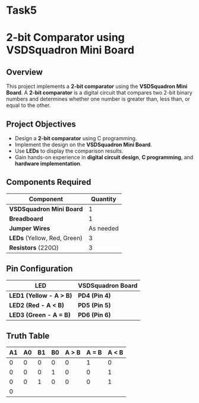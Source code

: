 # Task5
# 2-bit Comparator using VSDSquadron Mini Board

## Overview
This project implements a **2-bit comparator** using the **VSDSquadron Mini Board**. A **2-bit comparator** is a digital circuit that compares two 2-bit binary numbers and determines whether one number is greater than, less than, or equal to the other.

## **Project Objectives**
- Design a **2-bit comparator** using C programming.
- Implement the design on the **VSDSquadron Mini Board**.
- Use **LEDs** to display the comparison results.
- Gain hands-on experience in **digital circuit design**, **C programming**, and **hardware implementation**.

## **Components Required**
| Component                 | Quantity |
|---------------------------|----------|
| **VSDSquadron Mini Board** | 1        |
| **Breadboard**            | 1        |
| **Jumper Wires**          | As needed |
| **LEDs** (Yellow, Red, Green) | 3        |
| **Resistors** (220Ω)      | 3        |

## **Pin Configuration**
| LED  | VSDSquadron Board |
|------|-------------------|
| **LED1 (Yellow - A > B)** | **PD4 (Pin 4)** |
| **LED2 (Red - A < B)**    | **PD5 (Pin 5)** |
| **LED3 (Green - A = B)**  | **PD6 (Pin 6)** |

## **Truth Table**
| A1 | A0 | B1 | B0 | A > B | A = B | A < B |
|----|----|----|----|------|------|------|
| 0  | 0  | 0  | 0  | 0    | 1    | 0    |
| 0  | 0  | 0  | 1  | 0    | 0    | 1    |
| 0  | 0  | 1  | 0  | 0    | 0    | 1    |
| 0  |
